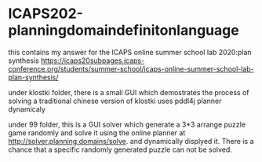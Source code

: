 # ICAPS202-planningdomaindefinitonlanguage
this contains my answer for the ICAPS online summer school lab 2020:plan synthesis 
https://icaps20subpages.icaps-conference.org/students/summer-school/icaps-online-summer-school-lab-plan-synthesis/


under klostki folder, there is a small GUI which demostrates the process of solving a traditional chinese version of klostki uses pddl4j planner dynamicaly

under 99 folder, this is a GUI solver which generate a 3*3 arrange puzzle game randomly and solve it using the online planner at http://solver.planning.domains/solve. and dynamically displyed it. There is a chance that a specific randomly generated puzzle can not be solved. 
